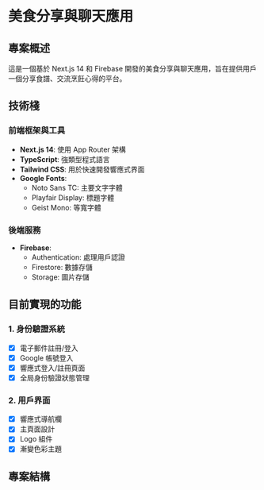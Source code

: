 # 美食分享與聊天應用

## 專案概述

這是一個基於 Next.js 14 和 Firebase 開發的美食分享與聊天應用，旨在提供用戶一個分享食譜、交流烹飪心得的平台。

## 技術棧

### 前端框架與工具

- **Next.js 14**: 使用 App Router 架構
- **TypeScript**: 強類型程式語言
- **Tailwind CSS**: 用於快速開發響應式界面
- **Google Fonts**:
  - Noto Sans TC: 主要文字字體
  - Playfair Display: 標題字體
  - Geist Mono: 等寬字體

### 後端服務

- **Firebase**:
  - Authentication: 處理用戶認證
  - Firestore: 數據存儲
  - Storage: 圖片存儲

## 目前實現的功能

### 1. 身份驗證系統

- [x] 電子郵件註冊/登入
- [x] Google 帳號登入
- [x] 響應式登入/註冊頁面
- [x] 全局身份驗證狀態管理

### 2. 用戶界面

- [x] 響應式導航欄
- [x] 主頁面設計
- [x] Logo 組件
- [x] 漸變色彩主題

## 專案結構
